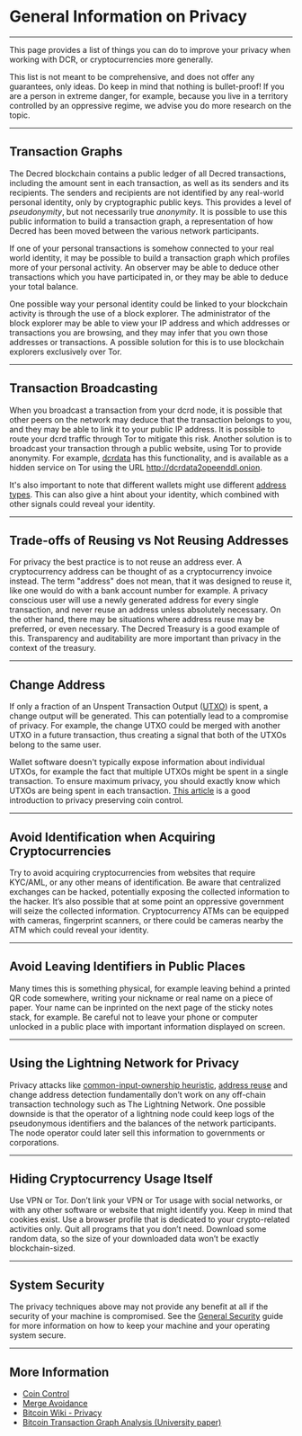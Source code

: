 # General Information on Privacy

---

This page provides a list of things you can do to improve your privacy when
working with DCR, or cryptocurrencies more generally.

This list is not meant to be comprehensive, and does not offer any guarantees,
only ideas.
Do keep in mind that nothing is bullet-proof!
If you are a person in extreme danger, for example, because you live in a
territory controlled by an oppressive regime, we advise you do more research on
the topic.

---

## Transaction Graphs

The Decred blockchain contains a public ledger of all Decred transactions,
including the amount sent in each transaction, as well as its senders and its
recipients.
The senders and recipients are not identified by any real-world personal
identity, only by cryptographic public keys.
This provides a level of *pseudonymity*, but not necessarily true *anonymity*.
It is possible to use this public information to build a transaction graph, a
representation of how Decred has been moved between the various network
participants.

If one of your personal transactions is somehow connected to your real world
identity, it may be possible to build a transaction graph which profiles more of
your personal activity.
An observer may be able to deduce other transactions which you have participated
in, or they may be able to deduce your total balance.

One possible way your personal identity could be linked to your blockchain
activity is through the use of a block explorer.
The administrator of the block explorer may be able to view your IP address and
which addresses or transactions you are browsing, and they may infer that you
own those addresses or transactions.
A possible solution for this is to use blockchain explorers exclusively over
Tor.

---

## Transaction Broadcasting

When you broadcast a transaction from your dcrd node, it is possible that other
peers on the network may deduce that the transaction belongs to you, and they
may be able to link it to your public IP address.
It is possible to route your dcrd traffic through Tor to mitigate this risk.
Another solution is to broadcast your transaction through a public website,
using Tor to provide anonymity.
For example, [dcrdata](https://github.com/decred/dcrdata) has this
functionality, and is available as a hidden service on Tor using the URL
<http://dcrdata2opeenddl.onion>.

It's also important to note that different wallets might use different [address
types](https://devdocs.decred.org/developer-guides/addresses/).
This can also give a hint about your identity, which combined with other signals
could reveal your identity.

---

## Trade-offs of Reusing vs Not Reusing Addresses

For privacy the best practice is to not reuse an address ever.
A cryptocurrency address can be thought of as a cryptocurrency invoice instead.
The term "address" does not mean, that it was designed to reuse it, like one
would do with a bank account number for example.
A privacy conscious user will use a newly generated address for every single
transaction, and never reuse an address unless absolutely necessary.
On the other hand, there may be situations where address reuse may be preferred,
or even necessary.
The Decred Treasury is a good example of this.
Transparency and auditability are more important than privacy in the context of
the treasury.

---

## Change Address

If only a fraction of an Unspent Transaction Output
([UTXO](../glossary.md#utxo)) is spent, a change output will be generated.
This can potentially lead to a compromise of privacy.
For example, the change UTXO could be merged with another UTXO in a future
transaction, thus creating a signal that both of the UTXOs belong to the same
user.

Wallet software doesn't typically expose information about individual UTXOs, for
example the fact that multiple UTXOs might be spent in a single transaction.
To ensure maximum privacy, you should exactly know which UTXOs are being spent
in each transaction.
[This article](https://medium.com/@nopara73/coin-control-is-must-learn-if-you-care-about-your-privacy-in-bitcoin-33b9a5f224a2)
is a good introduction to privacy preserving coin control.

---

## Avoid Identification when Acquiring Cryptocurrencies

Try to avoid acquiring cryptocurrencies from websites that require KYC/AML, or
any other means of identification.
Be aware that centralized exchanges can be hacked, potentially exposing the
collected information to the hacker.
It’s also possible that at some point an oppressive government will seize the
collected information.
Cryptocurrency ATMs can be equipped with cameras, fingerprint scanners, or there
could be cameras nearby the ATM which could reveal your identity.

---

## Avoid Leaving Identifiers in Public Places

Many times this is something physical, for example leaving behind a printed QR
code somewhere, writing your nickname or real name on a piece of paper.
Your name can be inprinted on the next page of the sticky notes stack, for
example.
Be careful not to leave your phone or computer unlocked in a public place with
important information displayed on screen.

---

## Using the Lightning Network for Privacy

Privacy attacks like [common-input-ownership
heuristic](https://en.bitcoin.it/wiki/Privacy#Common-input-ownership_heuristic),
[address reuse](https://en.bitcoin.it/wiki/Privacy#Address_reuse) and change
address detection fundamentally don’t work on any off-chain transaction
technology such as The Lightning Network.
One possible downside is that the operator of a lightning node could keep logs
of the pseudonymous identifiers and the balances of the network participants.
The node operator could later sell this information to governments or corporations.

---

## Hiding Cryptocurrency Usage Itself

Use VPN or Tor.
Don’t link your VPN or Tor usage with social networks, or with any other
software or website that might identify you.
Keep in mind that cookies exist.
Use a browser profile that is dedicated to your crypto-related activities only.
Quit all programs that you don’t need.
Download some random data, so the size of your downloaded data won’t be exactly
blockchain-sized.

---

## System Security

The privacy techniques above may not provide any benefit at all if the security
of your machine is compromised.
See the [General Security](../advanced/general-security.md) guide for more
information on how to keep your machine and your operating system secure.

---

## More Information

- [Coin Control](https://medium.com/@nopara73/coin-control-is-must-learn-if-you-care-about-your-privacy-in-bitcoin-33b9a5f224a2)  
- [Merge Avoidance](https://medium.com/@octskyward/merge-avoidance-7f95a386692f)  
- [Bitcoin Wiki - Privacy](https://en.bitcoin.it/wiki/Privacy#Bad_privacy_example_-_Exchange_front_running)  
- [Bitcoin Transaction Graph Analysis (University paper)](https://arxiv.org/abs/1502.01657)
